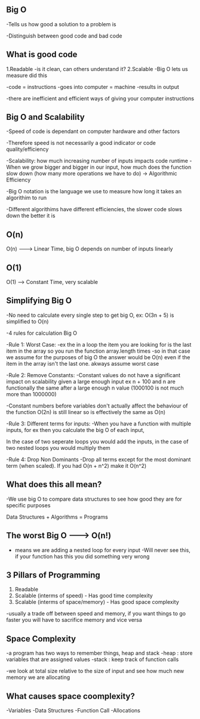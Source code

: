 ## Big O

-Tells us how good a solution to a problem is

-Distinguish between good code and bad code

## What is good code

1.Readable
  -is it clean,  can others understand it?
2.Scalable
  -Big O lets us measure did this

  -code = instructions
  -goes into computer = machine
  -results in output

  -there are inefficient and efficient ways of giving your computer instructions

## Big O and Scalability

-Speed of code is dependant on computer hardware and other factors

-Therefore speed is not necessarily a good indicator or code quality/efficiency

-Scalability: how much increasing number of inputs impacts code runtime
-When we grow bigger and bigger in our input, how much does the function slow down (how many more operations we have to do) -> Algorithmic Efficiency

-Big O notation is the language we use to measure how long it takes an algorithim to run

-Different algorithims have different efficiencies, the slower code slows down the better it is

## O(n)

O(n) ---> Linear Time, big O depends on number of inputs linearly 

## O(1)

O(1) --> Constant Time, very scalable

## Simplifying Big O

-No need to calculate every single step to get big O, ex: O(3n + 5) is simplified to O(n)

-4 rules for calculation Big O

-Rule 1: Worst Case:
  -ex the in a loop the item you are looking for is the last item in the array so you run the function array.length times
  -so in that case we assume for the purposes of big O the answer would be O(n) even if the item in the array isn't the last one. akways assume worst case

-Rule 2: Remove Constants:
  -Constant values do not have a significant impact on scalability given a large enough input ex n + 100 and n are functionally the same after a large enough n value (1000100 is not much more than 1000000)

  -Constant numbers before variables don't actually affect the behaviour of the function O(2n) is still linear so is effectively the same as O(n)

-Rule 3: Different terms for inputs:
  -When you have a function with multiple inputs, for ex then you calculate the big O of each input,

  In the case of two seperate loops you would add the inputs, in the case of two nested loops you would multiply them

-Rule 4: Drop Non Dominants
  -Drop all terms except for the most dominant term (when scaled). If you had O(n + n^2) make it O(n^2)

## What does this all mean?

-We use big O to compare data structures to see how good they are for specific purposes

Data Structures + Algorithms = Programs

## The worst Big O ---> O(n!)
- means we are adding a nested loop for every input
-Will never see this, if your function has this you did something very wrong

## 3 Pillars of Programming
1. Readable
2. Scalable (interms of speed) - Has good time complexity
3. Scalable (interms of space/memory) - Has good space complexity

-usually a trade off between speed and memory, if you want things to go faster you will have to sacrifice memory and vice versa

## Space Complexity

-a program has two ways to remember things, heap and stack
  -heap : store variables that are assigned values
  -stack : keep track of function calls

-we look at total size relative to the size of input and see how much new memory we are allocating

## What causes space coomplexity?

-Variables
-Data Structures
-Function Call
-Allocations
